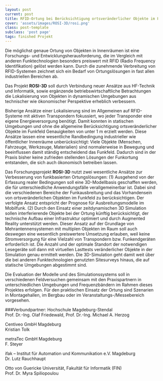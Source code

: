 ```yaml
---
layout: post
current: post
title: RFID-Ortung bei Berücksichtigung ortsveränderlicher Objekte im Funkfeld mit einer 3D-Simulation
cover: 'assets/images/ROSI-3D/rosi.png'
class: post-template
subclass: 'post page'
tags: finished Projekt
---
```


Die möglichst genaue Ortung von Objekten in Innenräumen ist eine Forschungs- und Entwicklungsherausforderung, die im Vergleich mit anderen Funktechnologien besonders preiswert mit RFID (Radio Frequency Identifikation) gelöst werden kann. Durch die zunehmende Verbreitung von RFID-Systemen zeichnet sich ein Bedarf von Ortungslösungen in fast allen industriellen Bereichen ab.

Das Projekt **ROSI-3D** soll durch Verbindung neuer Ansätze aus HF-Technik und Informatik, sowie ergänzende betriebswirtschaftliche Betrachtungen die Lokalisierung von Objekten in dynamischen Umgebungen aus technischer wie ökonomischer Perspektive erheblich verbessern.

Bisherige Ansätze einer Lokalisierung sind im Allgemeinen auf RFID-Systeme mit aktiven Transpondern fokussiert, wo jeder Transponder eine eigene Energieversorgung benötigt. Damit konnten in statischen Umgebungen und ohne die allgemeine Berücksichtigung ortsveränderlicher Objekte im Funkfeld Genauigkeiten von unter 1 m erzielt werden. Diese Ansätze lassen eine wesentliche Randbedingung industrieller wie öffentlicher Innenräume unberücksichtigt: Viele Objekte (Menschen, Fahrzeuge, Werkzeuge, Materialien) sind normalerweise in Bewegung und beeinflussen damit ständig entscheidend das Funkfeld. Dadurch sind in der Praxis bisher keine zufrieden stellenden Lösungen der Funkortung entstanden, die sich auch ökonomisch betreiben lassen.

Das Forschungsprojekt **ROSI-3D** nutzt zwei wesentliche Ansätze zur Verbesserung von funkbasierten Ortungslösungen: (1) Ausgehend von der Erfassung realer Bedingungen soll eine 3D-Modellbasis geschaffen werden, die für unterschiedliche Anwendungsfälle verallgemeinerbar ist. Dabei sind die verschiedenen Bereiche der Funkausbreitung und das Vorhandensein von ortsveränderlichen Objekten im Funkfeld zu berücksichtigen. Der verfolgte Ansatz entspricht der Prognose für Ausbreitungsmodelle im Mobilfunk. (2) Durch den Einsatz einer zeitdynamischen 3D Simulation sollen interferierende Objekte bei der Ortung künftig berücksichtigt, der technische Aufbau einer Infrastruktur optimiert und durch Augmented Reality unterstützt werden. Dieser Ansatz auf der Grundlage von Mehrantennensystemen mit multiplen Objekten im Raum soll auch deswegen eine wesentlich preiswertere Umsetzung erlauben, weil keine Stromversorgung für eine Vielzahl von Transpondern bzw. Funkendgeräten erforderlich ist. Die Anzahl und der optimale Standort der notwendigen Lesegeräte soll dann mit virtuellen Lasttests veränderlicher Objekte in der Simulation genau ermittelt werden. Die 3D-Simulation geht damit weit über die bei anderen Funktechnologien genutzten Sitesurveys hinaus, die auf statische Umgebungen abgestimmt sind.

Die Evaluation der Modelle und des Simulationssystems soll in verschiedenen Feldversuchen gemeinsam mit den Praxispartnern in unterschiedlichen Umgebungen und Frequenzbändern im Rahmen dieses Projektes erfolgen. Für den praktischen Einsatz der Ortung sind Szenarien in Montagehallen, im Bergbau oder im Veranstaltungs-/Messebereich vorgesehen.

###Verbundpartner:
Hochschule Magdeburg-Stendal  
Prof. Dr.-Ing. Olaf Friedewald, Prof. Dr.-Ing. Michael A. Herzog

Centiveo GmbH Magdeburg  
Kristian Tolk

metraTec GmbH Magdeburg  
F. Steyer

ifak – Institut für Automation und Kommunikation e.V. Magdeburg  
Dr. Lutz Rauchhaupt

Otto von Guericke Universität, Fakultät für Informatik (FIN)  
Prof. Dr. Myra Spiliopoulou
